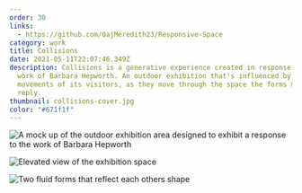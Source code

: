 ```yaml
---
order: 30
links:
  - https://github.com/OajMeredith23/Responsive-Space
category: work
title: Collisions
date: 2021-05-11T22:07:46.349Z
description: Collisions is a generative experience created in response to the
  work of Barbara Hepworth. An outdoor exhibition that's influenced by the
  movements of its visitors, as they move through the space the forms morph in
  reply.
thumbnail: collisions-cover.jpg
color: "#671f1f"
---
```

![A mock up of the outdoor exhibition area designed to exhibit a response to the work of Barbara Hepworth](collisions-outside.jpg)

![Elevated view of the exhibition space](collisions-overview.jpg)

![Two fluid forms that reflect each others shape](screenshot-2020-06-12-at-10.06.50.png)
